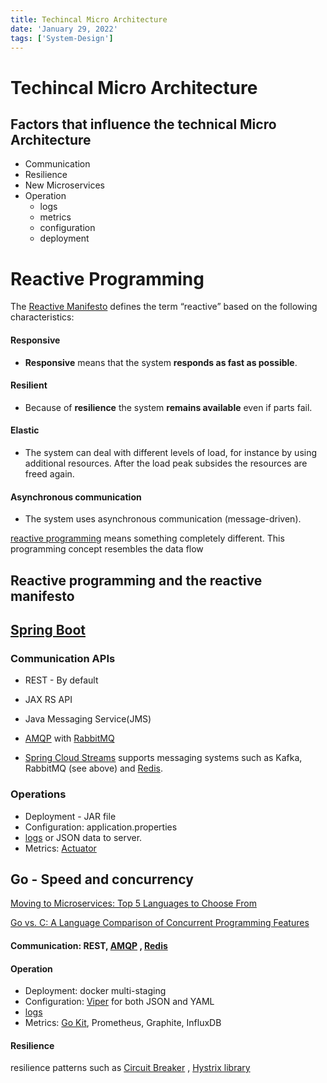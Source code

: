 ```yaml
---
title: Techincal Micro Architecture
date: 'January 29, 2022'
tags: ['System-Design']
---
```

# Techincal Micro Architecture

## Factors that influence the technical Micro Architecture

- Communication
- Resilience
- New Microservices
- Operation
  - logs
  - metrics
  - configuration
  - deployment

# Reactive Programming

The [Reactive Manifesto](http://www.reactivemanifesto.org/) defines the term “reactive” based on the following characteristics:

#### Responsive

- **Responsive** means that the system **responds as fast as possible**.

#### Resilient

- Because of **resilience** the system **remains available** even if parts fail.

#### Elastic

- The system can deal with different levels of load, for instance by using additional resources. After the load peak subsides the resources are freed again.

#### Asynchronous communication

- The system uses asynchronous communication (message-driven).

[reactive programming](https://en.wikipedia.org/wiki/Reactive_programming) means something completely different. This programming concept resembles the data flow

## Reactive programming and the reactive manifesto

## [Spring Boot](https://projects.spring.io/spring-boot/)

### Communication APIs

* REST - By default

* JAX RS API

* Java Messaging Service(JMS)
* [AMQP](https://www.amqp.org/) with [RabbitMQ](https://www.rabbitmq.com/) 
*  [Spring Cloud Streams](https://cloud.spring.io/spring-cloud-stream/) supports messaging systems such as Kafka, RabbitMQ (see above) and [Redis](https://redis.io/).

### Operations

* Deployment - JAR file
* Configuration: application.properties
* [logs](https://docs.spring.io/spring-boot/docs/2.1.2.RELEASE/reference/html/boot-features-logging.html) or JSON data to server.
* Metrics: [Actuator](https://docs.spring.io/spring-boot/docs/2.1.2.RELEASE/reference/html/production-ready.html)

## Go - Speed and concurrency

[Moving to Microservices: Top 5 Languages to Choose From](https://rubygarage.org/blog/top-languages-for-microservices)

[Go vs. C: A Language Comparison of Concurrent Programming Features](http://dead10ck.github.io/2014/12/15/go-vs-c.html)

#### Communication: REST, [AMQP](https://github.com/streadway/amqp) , [Redis](https://github.com/go-redis/redis)

#### Operation

* Deployment: docker multi-staging
* Configuration: [Viper](https://github.com/spf13/viper) for both JSON and YAML
* [logs](https://godoc.org/github.com/go-kit/kit/log) 
* Metrics:  [Go Kit](https://godoc.org/github.com/go-kit/kit), Prometheus, Graphite, InfluxDB

#### Resilience

resilience patterns such as [Circuit Breaker](https://godoc.org/github.com/go-kit/kit/circuitbreaker) ,  [Hystrix library](https://github.com/afex/hystrix-go) 

